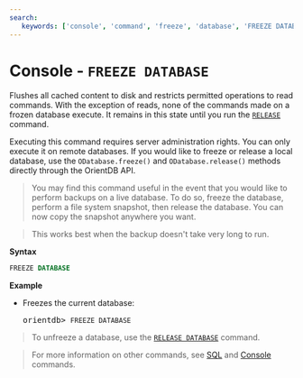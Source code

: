 ```yaml
---
search:
   keywords: ['console', 'command', 'freeze', 'database', 'FREEZE DATABASE']
---
```


# Console - `FREEZE DATABASE`

Flushes all cached content to disk and restricts permitted operations to read commands.  With the exception of reads, none of the commands made on a frozen database execute.  It remains in this state until you run the [`RELEASE`](Console-Command-Release-Db.md) command.

Executing this command requires server administration rights.  You can only execute it on remote databases.  If you would like to freeze or release a local database, use the `ODatabase.freeze()` and `ODatabase.release()` methods directly through the OrientDB API.

>You may find this command useful in the event that you would like to perform backups on a live database.  To do so, freeze the database, perform a file system snapshot, then release the database.  You can now copy the snapshot anywhere you want.  

>This works best when the backup doesn't take very long to run.

**Syntax**

```sql
FREEZE DATABASE
```

**Example**

- Freezes the current database:
 
  <pre>
  orientdb> <code class='lang-sql userinput'>FREEZE DATABASE</code>
  </pre>

>To unfreeze a database, use the [`RELEASE DATABASE`](Console-Command-Release-Db.md) command.

>For more information on other commands, see [SQL](../SQL.md) and [Console](Console-Commands.md) commands.

